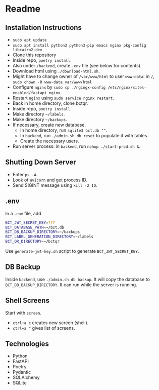 # Readme

## Installation Instructions

* `sudo apt update`
* `sudo apt install python3 python3-pip emacs nginx pkg-config libcairo2-dev`
* Clone this repository
* Inside repo, `poetry install`.
* Also under `/backend`, create `.env` file (see below for contents).
* Download html using `./download-html.sh`.
* Might have to change owner of `/var/www/html` to user `www-data`: in `/`, `sudo chown -R www-data var/www/html`
* Configure `nginx` by `sudo cp ./ngingx-config /etc/nginx/sites-enabled/fastapi_nginx`.
* Restart `nginx` using `sudo service nginx restart`.
* Back in home directory, clone bctqr.
* Inside repo, `poetry install`.
* Make directory `~/labels`.
* Make directory `~/backups`.
* If necessary, create new database.
  * In home directory, run `sqlite3 bct.db ""`.
  * In `backend`, run `./admin.sh db reset` to populate it with tables.
  * Create the necessary users.
* Run server process: in `backend`, run `nohup ./start-prod.sh &`.

## Shutting Down Server

* Enter `ps -A`.
* Look of `uvicorn` and get process ID.
* Send SIGINT message using `kill -2 ID`.

## .env

In a `.env` file, add

```bash
BCT_JWT_SECRET_KEY=???
BCT_DATABASE_PATH=~/bct.db
BCT_DB_BACKUP_DIRECTORY=~/backups
BCT_LABEL_GENERATION_DIRECTORY=~/labels
BCT_QR_DIRECTORY=~/bctqr
```

Use `generate-jwt-key.sh` script to generate `BCT_JWT_SECRET_KEY`.

## DB Backup

Inside `backend`, use `./admin.sh db backup`.
It will copy the database to `BCT_DB_BACKUP_DIRECTORY`.
It can run while the server is running.

## Shell Screens

Start with `screen`.

* `ctrl+a c` creates new screen (shell).
* `ctrl+a "` gives list of screens.

## Technologies

* Python
* FastAPI
* Poetry
* Pydantic
* SQLAlchemy
* SQLite
